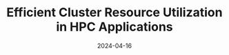 ---
title: "Efficient Cluster Resource Utilization in HPC Applications"
collection: talks
permalink: /talks/2024-04-16-Efficient-Cluster-Resource-Utilization-in-HPC-Applications
type: "workshop"
location: "Kobe, Japan"
date: 2024-04-16
venue: '16th JLESC Workshop'
---